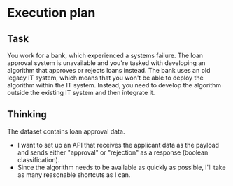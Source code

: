 # Execution plan

## Task

You work for a bank, which experienced a systems failure.
The loan approval system is unavailable and you're tasked
with developing an algorithm that approves or rejects loans instead.
The bank uses an old legacy IT system, which means that
you won't be able to deploy the algorithm within the IT system. Instead,
you need to develop the algorithm outside the existing IT system
and then integrate it.

## Thinking

The dataset contains loan approval data.

- I want to set up an API that receives the applicant data as the payload
  and sends either "approval" or "rejection" as a response (boolean classification).
- Since the algorithm needs to be available as quickly as possible, I'll take
  as many reasonable shortcuts as I can.
